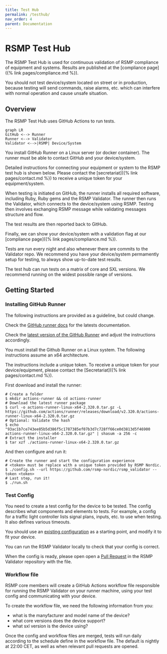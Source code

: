 ```yaml
---
title: Test Hub
permalink: /testhub/
nav_order: 4
parent: Documentation
---
```


# RSMP Test Hub
The RSMP Test Hub is used for continuous validation of RSMP compliance of equipment and systems. Results are published at the [compliance page]({% link pages/compliance.md %}).

You should not test device/system located on street or in production, because testing will send commands, raise alarms, etc. which can interfere with normal operation and cause unsafe situation.

## Overview
The RSMP Test Hub uses GitHub Actions to run tests. 

```mermaid
graph LR
GitHub <--> Runner
Runner <--> Validator
Validator <-->|RSMP| Device/System
```

You install GitHub Runner on a Linux server (or docker container). The runner must be able to contact GitHub and your device/system.

Detailed instructions for connecting your equipment or system to the RSMP test hub is shown below. Please contact the [secretariat]({% link pages/contact.md %}) to receive a unique token for your equipment/system.


When testing is initiated on GitHub, the runner installs all required software, including Ruby, Ruby gems and the RSMP Validator. The runner then runs the Validator, which connects to the device/system using RSMP. Testing then involves exchanging RSMP message while validating messages structure and flow.

The test results are then reported back to GitHub.

Finally, we can show your device/system with a validation flag at our [compliance page]({% link pages/compliance.md %}).

Tests are run every night and also whenever there are commits to the Validator repo. We recommend you have your device/system permamently setup for testing, to always show up-to-date test results.

The test hub can run tests on a matrix of core and SXL versions. We recommend running on the widest possible range of versions.

## Getting Started
### Installing GitHub Runner
The following instructions are provided as a guideline, but could change.

Check the [GitHub runner docs](https://docs.github.com/en/actions/hosting-your-own-runners) for the latests documentation.

Check the [latest version of the GitHub Runner](https://github.com/actions/runner/releases) and adjust the instructions accordingly.

You must install the Github Runner on a Linux system. The following instructions assume an x64 architecture.

The instructions include a unique token. To receive a unique token for your device/equipment, please contact the [Secretariat]({% link pages/contact.md %}).

First download and install the runner:
```
# Create a folder
$ mkdir actions-runner && cd actions-runner
# Download the latest runner package
$ curl -o actions-runner-linux-x64-2.320.0.tar.gz -L https://github.com/actions/runner/releases/download/v2.320.0/actions-runner-linux-x64-2.320.0.tar.gz
# Optional: Validate the hash
$ echo "93ac1b7ce743ee85b5d386f5c1787385ef07b3d7c728ff66ce0d3813d5f46900 actions-runner-linux-x64-2.320.0.tar.gz" | shasum -a 256 -c
# Extract the installer
$ tar xzf ./actions-runner-linux-x64-2.320.0.tar.gz
```

And then configure and run it:
```
# Create the runner and start the configuration experience
# <token> must be replace with a unique token provided by RSMP Nordic.
$ ./config.sh --url https://github.com/rsmp-nordic/rsmp_validator --token <token>
# Last step, run it!
$ ./run.sh
```

### Test Config
You need to create a test config for the device to be tested. The config describes what components and elements to tests. For example, a config for a traffic light controller lists signal plans, inputs, etc. to use when testing. It also defines various timeouts.

You should use an [existing configuration](https://github.com/rsmp-nordic/rsmp_validator/tree/main/config) as a starting point, and modify it to fit your device.

You can run the RSMP Validator locally to check  that your config is correct.

When the config is ready, please open open a [Pull Request](https://github.com/rsmp-nordic/rsmp_validator/pulls) in the RSMP Validator repository with the file.

### Workflow file
RSMP core members will create a GitHub Actions workflow file responsible for running the RSMP Validator on your runner machine, using your test config and communicating with your device.

To create the workflow file, we need the following information from you:

- what is the manyfacturer and model name of the device?
- what core versions does the device support?
- what sxl version is the device using?

Once the config and workflow files are merged, tests will run daily according to the schedule define in the workflow file. The default is nightly at 22:00 CET, as well as when relevant pull requests are opened.
